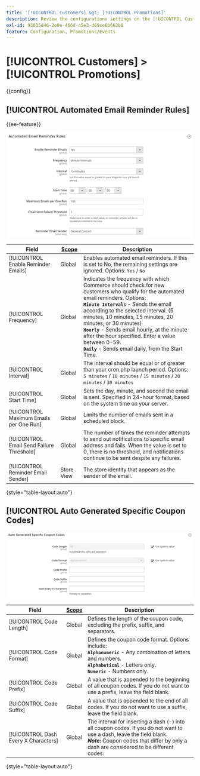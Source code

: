 ```yaml
---
title: '[!UICONTROL Customers] &gt; [!UICONTROL Promotions]'
description: Review the configurations settings on the [!UICONTROL Customers] &gt; [!UICONTROL Promotions] page of the Commerce Admin.
exl-id: 93035d46-2e9e-466d-a5e3-d69ce6b662b8
feature: Configuration, Promotions/Events
---
```

# [!UICONTROL Customers] > [!UICONTROL Promotions]

{{config}}

## [!UICONTROL Automated Email Reminder Rules]

{{ee-feature}}

![Automated Email Reminder Rules](./assets/promotions-automated-email-reminder-rules.png)<!-- zoom -->

<!-- [Automated Email Reminder Rules](https://docs.magento.com/user-guide/marketing/email-reminder-rules-configure.html) -->

|Field|[Scope](../../getting-started/websites-stores-views.md#scope-settings)|Description|
|--- |--- |--- |
|[!UICONTROL Enable Reminder Emails]|Global|Enables automated email reminders. If this is set to No, the remaining settings are ignored. Options: `Yes` / `No`|
|[!UICONTROL Frequency]|Global|Indicates the frequency with which Commerce should check for new customers who qualify for the automated email reminders. Options: <br/>**`Minute Intervals`** - Sends the email according to the selected interval. (5 minutes, 10 minutes, 15 minutes, 20 minutes, or 30 minutes) <br/>**`Hourly`** - Sends email hourly, at the minute after the hour specified. Enter a value between 0-59. <br/>**`Daily`** - Sends email daily, from the Start Time.|
|[!UICONTROL Interval]|Global|The interval should be equal or of greater than your cron.php launch period. Options: `5 minutes` / `10 minutes` / `15 minutes` / `20 minutes` / `30 minutes`|
|[!UICONTROL Start Time]|Global|Sets the day, minute, and second the email is sent. Specified in 24-hour format, based on the system time on your server.|
|[!UICONTROL Maximum Emails per One Run]|Global|Limits the number of emails sent in a scheduled block.|
|[!UICONTROL Email Send Failure Threshold]|Global|The number of times the reminder attempts to send out notifications to specific email address and fails. When the value is set to 0, there is no threshold, and notifications continue to be sent despite any failures.|
|[!UICONTROL Reminder Email Sender]|Store View|The store identity that appears as the sender of the email.|

{style="table-layout:auto"}

## [!UICONTROL Auto Generated Specific Coupon Codes]

![Auto Generated Specific Coupon Codes](./assets/promotions-auto-generated-specific-coupon-codes.png)<!-- zoom -->

<!-- [Auto Generated Specific Coupon Codes](https://docs.magento.com/user-guide/marketing/price-rules-cart-coupon-code-configure.md  -->

|Field|[Scope](../../getting-started/websites-stores-views.md#scope-settings)|Description|
|--- |--- |--- |
|[!UICONTROL Code Length]|Global|Defines the length of the coupon code, excluding the prefix, suffix, and separators.|
|[!UICONTROL Code Format]|Global|Defines the coupon code format. Options include: <br/>**`Alphanumeric`** - Any combination of letters and numbers. <br/>**`Alphabetical`** - Letters only. <br/>**`Numeric`** - Numbers only.|
|[!UICONTROL Code Prefix]|Global|A value that is appended to the beginning of all  coupon codes. If you do not want to use a prefix, leave the field blank.|
|[!UICONTROL Code Suffix]|Global|A value that is appended to the end of all codes. If you do not want to use a suffix, leave the field blank.|
|[!UICONTROL Dash Every X Characters]|Global|The interval for inserting a dash (-) into all coupon codes. If you do not want to use a dash, leave the field blank. <br/>_**Note:**_ Coupon  codes that differ by only a dash are considered to be different codes.|

{style="table-layout:auto"}
